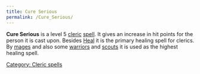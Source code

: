 ```yaml
---
title: Cure Serious
permalink: /Cure_Serious/
---
```


**Cure Serious** is a level 5 [cleric](cleric "wikilink")
[spell](spell "wikilink"). It gives an increase in hit points for the
person it is cast upon. Besides [Heal](Heal "wikilink") it is the
primary healing spell for clerics. By [mages](mage "wikilink") and also
some [warriors](warrior "wikilink") and [scouts](scout "wikilink") it is
used as the highest healing spell.

[Category: Cleric spells](Category:_Cleric_spells "wikilink")
